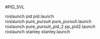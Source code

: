 #PID_SVL

roslaunch pid pid.launch <br>
roslaunch pure_pursuit pure_pursuit.launch <br>
roslaunch pure_pursuit_pid_2 pp_pid2.launch <br>
roslaunch stanley  stanley.launch<br>
